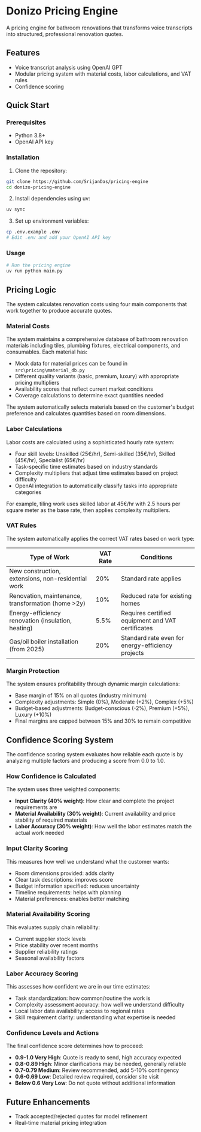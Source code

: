# Donizo Pricing Engine

A pricing engine for bathroom renovations that transforms voice transcripts into structured, professional renovation quotes.

## Features

-   Voice transcript analysis using OpenAI GPT
-   Modular pricing system with material costs, labor calculations, and VAT rules
-   Confidence scoring

## Quick Start

### Prerequisites

-   Python 3.8+
-   OpenAI API key

### Installation

1. Clone the repository:

```bash
git clone https://github.com/SrijanDas/pricing-engine
cd donizo-pricing-engine
```

2. Install dependencies using uv:

```bash
uv sync
```

3. Set up environment variables:

```bash
cp .env.example .env
# Edit .env and add your OpenAI API key
```

### Usage

```bash
# Run the pricing engine
uv run python main.py
```

## Pricing Logic

The system calculates renovation costs using four main components that work together to produce accurate quotes.

### Material Costs

The system maintains a comprehensive database of bathroom renovation materials including tiles, plumbing fixtures, electrical components, and consumables. Each material has:

-   Mock data for material prices can be found in `src\pricing\material_db.py`
-   Different quality variants (basic, premium, luxury) with appropriate pricing multipliers
-   Availability scores that reflect current market conditions
-   Coverage calculations to determine exact quantities needed

The system automatically selects materials based on the customer's budget preference and calculates quantities based on room dimensions.

### Labor Calculations

Labor costs are calculated using a sophisticated hourly rate system:

-   Four skill levels: Unskilled (25€/hr), Semi-skilled (35€/hr), Skilled (45€/hr), Specialist (65€/hr)
-   Task-specific time estimates based on industry standards
-   Complexity multipliers that adjust time estimates based on project difficulty
-   OpenAI integration to automatically classify tasks into appropriate categories

For example, tiling work uses skilled labor at 45€/hr with 2.5 hours per square meter as the base rate, then applies complexity multipliers.

### VAT Rules

The system automatically applies the correct VAT rates based on work type:

| **Type of Work**                                   | **VAT Rate** | **Conditions**                                    |
| -------------------------------------------------- | ------------ | ------------------------------------------------- |
| New construction, extensions, non-residential work | 20%          | Standard rate applies                             |
| Renovation, maintenance, transformation (home >2y) | 10%          | Reduced rate for existing homes                   |
| Energy-efficiency renovation (insulation, heating) | 5.5%         | Requires certified equipment and VAT certificates |
| Gas/oil boiler installation (from 2025)            | 20%          | Standard rate even for energy-efficiency projects |

### Margin Protection

The system ensures profitability through dynamic margin calculations:

-   Base margin of 15% on all quotes (industry minimum)
-   Complexity adjustments: Simple (0%), Moderate (+2%), Complex (+5%)
-   Budget-based adjustments: Budget-conscious (-2%), Premium (+5%), Luxury (+10%)
-   Final margins are capped between 15% and 30% to remain competitive

## Confidence Scoring System

The confidence scoring system evaluates how reliable each quote is by analyzing multiple factors and producing a score from 0.0 to 1.0.

### How Confidence is Calculated

The system uses three weighted components:

-   **Input Clarity (40% weight)**: How clear and complete the project requirements are
-   **Material Availability (30% weight)**: Current availability and price stability of required materials
-   **Labor Accuracy (30% weight)**: How well the labor estimates match the actual work needed

### Input Clarity Scoring

This measures how well we understand what the customer wants:

-   Room dimensions provided: adds clarity
-   Clear task descriptions: improves score
-   Budget information specified: reduces uncertainty
-   Timeline requirements: helps with planning
-   Material preferences: enables better matching

### Material Availability Scoring

This evaluates supply chain reliability:

-   Current supplier stock levels
-   Price stability over recent months
-   Supplier reliability ratings
-   Seasonal availability factors

### Labor Accuracy Scoring

This assesses how confident we are in our time estimates:

-   Task standardization: how common/routine the work is
-   Complexity assessment accuracy: how well we understand difficulty
-   Local labor data availability: access to regional rates
-   Skill requirement clarity: understanding what expertise is needed

### Confidence Levels and Actions

The final confidence score determines how to proceed:

-   **0.9-1.0 Very High**: Quote is ready to send, high accuracy expected
-   **0.8-0.89 High**: Minor clarifications may be needed, generally reliable
-   **0.7-0.79 Medium**: Review recommended, add 5-10% contingency
-   **0.6-0.69 Low**: Detailed review required, consider site visit
-   **Below 0.6 Very Low**: Do not quote without additional information

## Future Enhancements

-   Track accepted/rejected quotes for model refinement
-   Real-time material pricing integration
